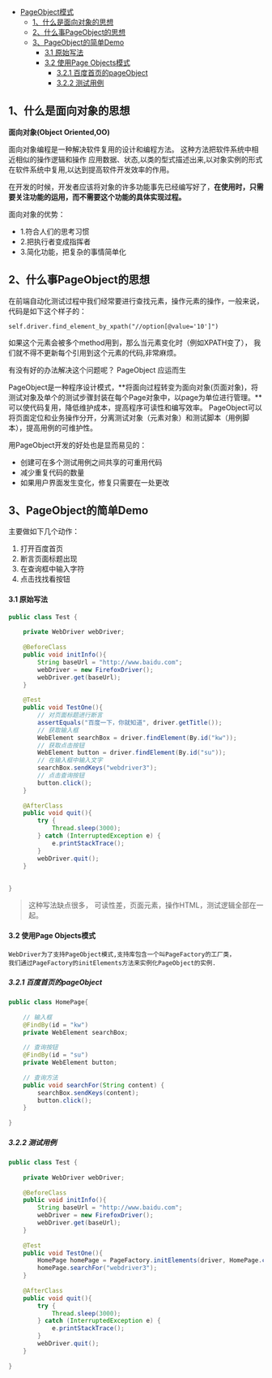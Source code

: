 - [PageObject模式](#pageobject--)
  * [1、什么是面向对象的思想](#1-----------)
  * [2、什么事PageObject的思想](#2----pageobject---)
  * [3、PageObject的简单Demo](#3-pageobject---demo)
      - [3.1 原始写法](#31-----)
      - [3.2 使用Page Objects模式](#32---page-objects--)
        * [3.2.1 百度首页的pageObject](#321------pageobject)
        * [3.2.2 测试用例](#322-----)

## 1、什么是面向对象的思想

**面向对象(Object Oriented,OO)**
	
面向对象编程是一种解决软件复用的设计和编程方法。 这种方法把软件系统中相近相似的操作逻辑和操作 应用数据、状态,以类的型式描述出来,以对象实例的形式在软件系统中复用,以达到提高软件开发效率的作用。
	
在开发的时候，开发者应该将对象的许多功能事先已经编写好了，**在使用时，只需要关注功能的运用，而不需要这个功能的具体实现过程。**
	
面向对象的优势：

- 1.符合人们的思考习惯
- 2.把执行者变成指挥者
- 3.简化功能，把复杂的事情简单化

## 2、什么事PageObject的思想

在前端自动化测试过程中我们经常要进行查找元素，操作元素的操作，一般来说，代码是如下这个样子的：

`self.driver.find_element_by_xpath("//option[@value='10']")`

如果这个元素会被多个method用到，那么当元素变化时（例如XPATH变了）， 我们就不得不更新每个引用到这个元素的代码,非常麻烦。

有没有好的办法解决这个问题呢？ PageObject 应运而生

PageObject是一种程序设计模式，**将面向过程转变为面向对象(页面对象)，将测试对象及单个的测试步骤封装在每个Page对象中，以page为单位进行管理。**可以使代码复用，降低维护成本，提高程序可读性和编写效率。
PageObject可以将页面定位和业务操作分开，分离测试对象（元素对象）和测试脚本（用例脚本），提高用例的可维护性。

用PageObject开发的好处也是显而易见的：

- 创建可在多个测试用例之间共享的可重用代码
- 减少重复代码的数量
- 如果用户界面发生变化，修复只需要在一处更改 

## 3、PageObject的简单Demo

主要做如下几个动作：

1. 打开百度首页
2. 断言页面标题出现
3. 在查询框中输入字符
4. 点击找找看按钮

#### 3.1 原始写法

```java
public class Test {
    
    private WebDriver webDriver;
    
    @BeforeClass
    public void initInfo(){
        String baseUrl = "http://www.baidu.com";
    	webDriver = new FirefoxDriver();
    	webDriver.get(baseUrl);
    }
    
    @Test
    public void TestOne(){
        // 对页面标题进行断言
        assertEquals("百度一下，你就知道", driver.getTitle());
        // 获取输入框
        WebElement searchBox = driver.findElement(By.id("kw"));
        // 获取点击按钮
        WebElement button = driver.findElement(By.id("su"));
        // 在输入框中输入文字
        searchBox.sendKeys("webdriver3");
        // 点击查询按钮
        button.click();
    }
    
    @AfterClass
    public void quit(){
        try {
            Thread.sleep(3000);
        } catch (InterruptedException e) {
            e.printStackTrace();
        }
        webDriver.quit();
    }
    
   
}
```

>这种写法缺点很多， 可读性差，页面元素，操作HTML，测试逻辑全部在一起。

#### 3.2 使用Page Objects模式

```
WebDriver为了支持PageObject模式,支持库包含一个叫PageFactory的工厂类， 
我们通过PageFactory的initElements方法来实例化PageObject的实例.
```

##### 3.2.1 百度首页的pageObject

```java
public class HomePage{
    
    // 输入框
    @FindBy(id = "kw")
    private WebElement searchBox;
    
    // 查询按钮
    @FindBy(id = "su")
    private WebElement button;
    
    // 查询方法
    public void searchFor(String content) {  
        searchBox.sendKeys(content);
        button.click();    
    }
    
}
```

##### 3.2.2 测试用例

```java
public class Test {
    
    private WebDriver webDriver;
    
    @BeforeClass
    public void initInfo(){
        String baseUrl = "http://www.baidu.com";
    	webDriver = new FirefoxDriver();
    	webDriver.get(baseUrl);
    }
    
    @Test
    public void TestOne(){
        HomePage homePage = PageFactory.initElements(driver, HomePage.class);
        homePage.searchFor("webdriver3");
    }
    
    @AfterClass
    public void quit(){
        try {
            Thread.sleep(3000);
        } catch (InterruptedException e) {
            e.printStackTrace();
        }
        webDriver.quit();
    }
   
}
```

 
